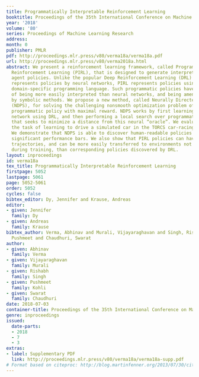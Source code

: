 ```yaml
---
title: Programmatically Interpretable Reinforcement Learning
booktitle: Proceedings of the 35th International Conference on Machine Learning
year: '2018'
volume: '80'
series: Proceedings of Machine Learning Research
address: 
month: 0
publisher: PMLR
pdf: http://proceedings.mlr.press/v80/verma18a/verma18a.pdf
url: http://proceedings.mlr.press/v80/verma2018a.html
abstract: We present a reinforcement learning framework, called Programmatically Interpretable
  Reinforcement Learning (PIRL), that is designed to generate interpretable and verifiable
  agent policies. Unlike the popular Deep Reinforcement Learning (DRL) paradigm, which
  represents policies by neural networks, PIRL represents policies using a high-level,
  domain-specific programming language. Such programmatic policies have the benefits
  of being more easily interpreted than neural networks, and being amenable to verification
  by symbolic methods. We propose a new method, called Neurally Directed Program Search
  (NDPS), for solving the challenging nonsmooth optimization problem of finding a
  programmatic policy with maximal reward. NDPS works by first learning a neural policy
  network using DRL, and then performing a local search over programmatic policies
  that seeks to minimize a distance from this neural “oracle”. We evaluate NDPS on
  the task of learning to drive a simulated car in the TORCS car-racing environment.
  We demonstrate that NDPS is able to discover human-readable policies that pass some
  significant performance bars. We also show that PIRL policies can have smoother
  trajectories, and can be more easily transferred to environments not encountered
  during training, than corresponding policies discovered by DRL.
layout: inproceedings
id: verma18a
tex_title: Programmatically Interpretable Reinforcement Learning
firstpage: 5052
lastpage: 5061
page: 5052-5061
order: 5052
cycles: false
bibtex_editor: Dy, Jennifer and Krause, Andreas
editor:
- given: Jennifer
  family: Dy
- given: Andreas
  family: Krause
bibtex_author: Verma, Abhinav and Murali, Vijayaraghavan and Singh, Rishabh and Kohli,
  Pushmeet and Chaudhuri, Swarat
author:
- given: Abhinav
  family: Verma
- given: Vijayaraghavan
  family: Murali
- given: Rishabh
  family: Singh
- given: Pushmeet
  family: Kohli
- given: Swarat
  family: Chaudhuri
date: 2018-07-03
container-title: Proceedings of the 35th International Conference on Machine Learning
genre: inproceedings
issued:
  date-parts:
  - 2018
  - 7
  - 3
extras:
- label: Supplementary PDF
  link: http://proceedings.mlr.press/v80/verma18a/verma18a-supp.pdf
# Format based on citeproc: http://blog.martinfenner.org/2013/07/30/citeproc-yaml-for-bibliographies/
---
```

